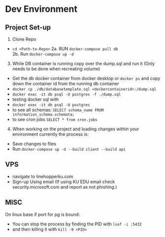 # Dev Environment 

## Project Set-up 
1. Clone Repo 
  - ``` cd <Path-to-Repo> ```
2a. RUN ```docker-compose pull db ```  
2b. Run ```docker-compose up -d ```
3. While DB container is running copy over the dump.sql and run it (Only needs to be done when recreating volume)
  - Get the db docker container from docker desktop or ```docker ps``` and copy down the container id from the running db container
  - ``` docker cp ./db/databasetemplate.sql <dockercontainerid>:/dump.sql ```
  - ``` docker exec -it db psql -U postgres -f ./dump.sql ```
  - testing docker sql with 
  - ``` docker exec -it db psql -U postgres ```
  - to see all schemas: 
  ```SELECT schema_name FROM information_schema.schemata; ```
  - to see cron jobs 
  ``` SELECT * from cron.jobs ```
4. When working on the project and loading changes within your environment currently the process is:
  - Save changes to files 
  - Run ``` docker-compose up -d --build client --build api ```

## VPS 
- navigate to linehopperku.com
- Sign-up Using email (If using KU EDU email check security.microsoft.com and report as not phishing.)

## MISC 
On linux base if port for pg is bound:
- You can stop the process by finding the PID with ```lsof -i :5432```
- and then killing it with ```kill -9 <PID>```
